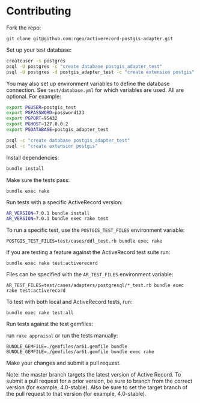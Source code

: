 # Contributing

Fork the repo:

`git clone git@github.com:rgeo/activerecord-postgis-adapter.git`

Set up your test database:

```sh
createuser -s postgres
psql -U postgres -c "create database postgis_adapter_test"
psql -U postgres -d postgis_adapter_test -c "create extension postgis"
```

You may also set up environment variables to define the database connection.
See `test/database.yml` for which variables are used. All are optional.
For example:

```sh
export PGUSER=postgis_test
export PGPASSWORD=password123
export PGPORT=95432
export PGHOST=127.0.0.2
export PGDATABASE=postgis_adapter_test

psql -c "create database postgis_adapter_test"
psql -c "create extension postgis"
```

Install dependencies:

```sh
bundle install
```

Make sure the tests pass:

`bundle exec rake`

Run tests with a specific ActiveRecord version:

```sh
AR_VERSION=7.0.1 bundle install
AR_VERSION=7.0.1 bundle exec rake test
```

To run a specific test, use the `POSTGIS_TEST_FILES` environment variable:

`POSTGIS_TEST_FILES=test/cases/ddl_test.rb bundle exec rake`

If you are testing a feature against the ActiveRecord test suite run:

`bundle exec rake test:activerecord`

Files can be specified with the `AR_TEST_FILES` environment variable:

`AR_TEST_FILES=test/cases/adapters/postgresql/*_test.rb bundle exec rake test:activerecord`

To test with both local and ActiveRecord tests, run:

`bundle exec rake test:all`

Run tests against the test gemfiles:

run `rake appraisal` or run the tests manually:

```
BUNDLE_GEMFILE=./gemfiles/ar61.gemfile bundle
BUNDLE_GEMFILE=./gemfiles/ar61.gemfile bundle exec rake
```

Make your changes and submit a pull request.

Note: the master branch targets the latest version of Active Record. To submit
a pull request for a prior version, be sure to branch from the correct version
(for example, 4.0-stable). Also be sure to set the target branch of the pull
request to that version (for example, 4.0-stable).

